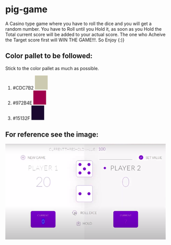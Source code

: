 # pig-game

A Casino type game where you have to roll the dice and you will get a random number. You have to Roll until you Hold it, as soon as you Hold the Total current score will be added to your actual score. The one who Acheive the Target score first will WIN THE GAME!!!. So Enjoy {:)} 

## Color pallet to be followed:
 Stick to the color pallet as much as possible.
1. #CDC7B2 <img src="assets/colorcdc7b2.png" width="40">
2. #972B4E <img src="assets/color972b4e.png" width="40">
3. #15132F <img src="assets/color15132f.png" width="40">

## For reference see the image:
 <img src="assets/pig.png" width="600">

